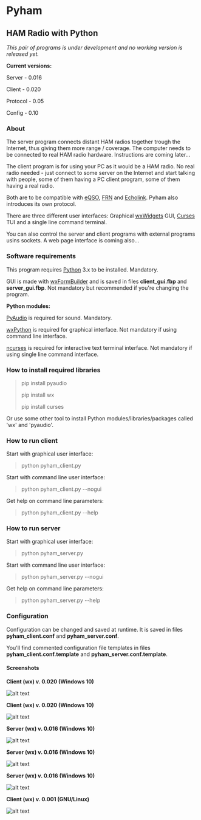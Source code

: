 # Pyham
## HAM Radio with Python
*This pair of programs is under development and no working version is released yet.*

**Current versions:**

Server - 0.016

Client - 0.020

Protocol - 0.05

Config - 0.10

### About
The server program connects distant HAM radios together trough the Internet, thus giving them more range / coverage. The computer needs to be connected to real HAM radio hardware. Instructions are coming later...

The client program is for using your PC as it would be a HAM radio. No real radio needed - just connect to some server on the Internet and start talking with people, some of them having a PC client program, some of them having a real radio.

Both are to be compatible with [eQSO](https://en.wikipedia.org/wiki/Radio_over_IP#eQSO), [FRN](http://www.freeradionetwork.eu/) and [Echolink](http://www.echolink.org/). Pyham also introduces its own protocol.

There are three different user interfaces: Graphical [wxWidgets](https://wxwidgets.org) GUI, [Curses](https://en.wikipedia.org/wiki/Curses_(programming_library)) TUI and a single line command terminal.

You can also control the server and client programs with external programs usins sockets. A web page interface is coming also...

### Software requirements
This program requires [Python](https://www.python.org/) 3.x to be installed. Mandatory.

GUI is made with [wxFormBuilder](https://github.com/wxFormBuilder/wxFormBuilder) and is saved in files **client_gui.fbp** and **server_gui.fbp**. Not mandatory but recommended if you're changing the program.

**Python modules:**

[PyAudio](https://pypi.org/project/PyAudio/) is required for sound. Mandatory.

[wxPython](https://pypi.org/project/wxPython/) is required for graphical interface. Not mandatory if using command line interface.

[ncurses]() is required for interactive text terminal interface. Not mandatory if using single line command interface.

### How to install required libraries
> pip install pyaudio
>
> pip install wx
>
> pip install curses

Or use some other tool to install Python modules/libraries/packages called 'wx' and 'pyaudio'.

### How to run client
Start with graphical user interface:

> python pyham_client.py

Start with command line user interface:

> python pyham_client.py --nogui

Get help on command line parameters:

> python pyham_client.py --help

### How to run server
Start with graphical user interface:

> python pyham_server.py

Start with command line user interface:

> python pyham_server.py --nogui

Get help on command line parameters:

> python pyham_server.py --help

### Configuration
Configuration can be changed and saved at runtime. It is saved in files **pyham_client.conf** and **pyham_server.conf**.

You'll find commented configuration file templates in files **pyham_client.conf.template** and **pyham_server.conf.template**. 

#### Screenshots
**Client (wx) v. 0.020 (Windows 10)**

![alt text](http://titanix.net/~japek/pyham-client-0020-wx-windows.png)


**Client (wx) v. 0.020 (Windows 10)**

![alt text](http://titanix.net/~japek/pyham-client-settings-0020-wx-windows.png)


**Server (wx) v. 0.016 (Windows 10)**

![alt text](http://titanix.net/~japek/pyham-server-0016-wx-windows.png)


**Server (wx) v. 0.016 (Windows 10)**

![alt text](http://titanix.net/~japek/pyham-server-settings-0016-wx-windows.png)


**Server (wx) v. 0.016 (Windows 10)**

![alt text](http://titanix.net/~japek/pyham-server-stats-0016-wx-windows.png)


**Client (wx) v. 0.001 (GNU/Linux)**

![alt text](http://titanix.net/~japek/pyham-client-0001.png)
